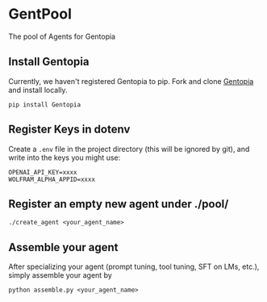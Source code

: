 # GentPool
The pool of Agents for Gentopia

## Install Gentopia
Currently, we haven't registered Gentopia to pip. Fork and clone [Gentopia](https://github.com/Gentopia-AI/Gentopia) and install locally.
```
pip install Gentopia
```

## Register Keys in dotenv
Create a `.env` file in the project directory (this will be ignored by git), and write into the keys you might use:
```
OPENAI_API_KEY=xxxx
WOLFRAM_ALPHA_APPID=xxxx
```

## Register an empty new agent under ./pool/
```
./create_agent <your_agent_name> 
```

## Assemble your agent
After specializing your agent (prompt tuning, tool tuning, SFT on LMs, etc.), simply assemble your agent by 
```
python assemble.py <your_agent_name>
```
